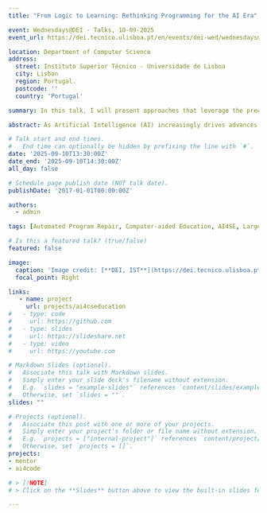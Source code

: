 ```yaml
---
title: "From Logic to Learning: Rethinking Programming for the AI Era"

event: Wednesdays@DEI - Talks, 10-09-2025
event_url: https://dei.tecnico.ulisboa.pt/en/events/dei-wed/wednesdaysdei-talks-10-09-2025

location: Department of Computer Science
address:
  street: Instituto Superior Técnico - Universidade de Lisboa
  city: Lisbon
  region: Portugal.
  postcode: ''
  country: 'Portugal'

summary: In this talk, I will present approaches that leverage the precision of formal logic and the adaptability of learning-based models to enable intelligent code generation, automated program analysis, and personalized, feedback-driven programming education.

abstract: As Artificial Intelligence (AI) increasingly drives advances in how we write, understand, and teach code, the very foundations of programming are being redefined. In this talk, I will reflect on my past and current work, and outline my future research vision, at the intersection of Automated Reasoning and Machine Learning, two pillars of AI that, when combined, offer powerful frameworks for rethinking programming as both a technical and educational discipline. I will present approaches that leverage the precision of formal logic and the adaptability of learning-based models to enable intelligent code generation, automated program analysis, and personalized, feedback-driven programming education. By blending formal guarantees with data-driven methods, my goal is to advance not only the tools we use to program, but also how we learn and teach programming in an AI-driven world.

# Talk start and end times.
#   End time can optionally be hidden by prefixing the line with `#`.
date: '2025-09-10T13:30:00Z'
date_end: '2025-09-10T14:30:00Z'
all_day: false

# Schedule page publish date (NOT talk date).
publishDate: '2017-01-01T00:00:00Z'

authors:
  - admin

tags: [Automated Program Repair, Computer-aided Education, AI4SE, Large Language Models, Fault Localisation, Model-Based Diagnosis]

# Is this a featured talk? (true/false)
featured: false

image:
  caption: 'Image credit: [**DEI, IST**](https://dei.tecnico.ulisboa.pt/en/events/dei-wed/wednesdaysdei-talks-10-09-2025)'
  focal_point: Right

links:
   - name: project
     url: projects/ai4cseducation
#   - type: code
#     url: https://github.com
#   - type: slides
#     url: https://slideshare.net
#   - type: video
#     url: https://youtube.com

# Markdown Slides (optional).
#   Associate this talk with Markdown slides.
#   Simply enter your slide deck's filename without extension.
#   E.g. `slides = "example-slides"` references `content/slides/example-slides.md`.
#   Otherwise, set `slides = ""`.
slides: ""

# Projects (optional).
#   Associate this post with one or more of your projects.
#   Simply enter your project's folder or file name without extension.
#   E.g. `projects = ["internal-project"]` references `content/project/deep-learning/index.md`.
#   Otherwise, set `projects = []`.
projects:
- mentor
- ai4code

# > [!NOTE]
# > Click on the **Slides** button above to view the built-in slides feature.

---
```




